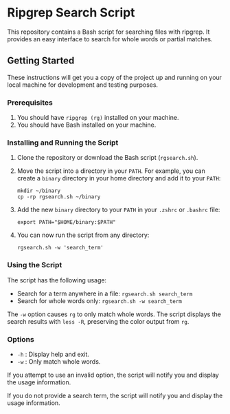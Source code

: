 # Ripgrep Search Script

This repository contains a Bash script for searching files with ripgrep. It provides an easy interface to search for whole words or partial matches.

## Getting Started

These instructions will get you a copy of the project up and running on your local machine for development and testing purposes.

### Prerequisites

1. You should have `ripgrep (rg)` installed on your machine.
2. You should have Bash installed on your machine.

### Installing and Running the Script

1. Clone the repository or download the Bash script (`rgsearch.sh`).
2. Move the script into a directory in your `PATH`. For example, you can create a `binary` directory in your home directory and add it to your `PATH`:

    ```
    mkdir ~/binary
    cp -rp rgsearch.sh ~/binary
    ```

3. Add the new `binary` directory to your `PATH` in your `.zshrc` or `.bashrc` file:

    ```
    export PATH="$HOME/binary:$PATH"
    ```

4. You can now run the script from any directory:

    ```
    rgsearch.sh -w 'search_term'
    ```

### Using the Script

The script has the following usage:

- Search for a term anywhere in a file: `rgsearch.sh search_term`
- Search for whole words only: `rgsearch.sh -w search_term`

The `-w` option causes `rg` to only match whole words. The script displays the search results with `less -R`, preserving the color output from `rg`.

### Options

- `-h` : Display help and exit.
- `-w` : Only match whole words.

If you attempt to use an invalid option, the script will notify you and display the usage information.

If you do not provide a search term, the script will notify you and display the usage information.


